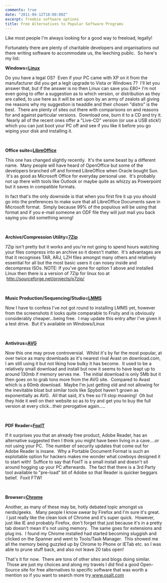 ```yaml
---
comments: true
date: "2011-04-12T18:00:00Z"
excerpt: freebie software options
title: Free Alternatives to Popular Software Programs
---
```

Like most people I'm always looking for a good way to freeload, legally!

Fortunately there are plenty of charitable developers and organisations out there writing software to accommodate us, the leeching public.  So here's my list:

<strong>Windows=<a href="http://distrowatch.com/dwres.php?resource=major">Linux </a></strong>

Do you have a legal OS?  Even if your PC came with XP on it from the manufacturer did you get a legit upgrade to Vista or Windows 7?  I'll let you answer that, but if the answer is no then Linux can save you £80+
I'm not even going to offer a suggestion as to which version, or distribution as they are called, to use here as it will be set upon by an army of zealots all giving me reasons why my suggestion is twaddle and their chosen "distro" is the best.  There are plenty of sites out there with comparisons on and reasons for and against particular versions.  Download one, burn it to a CD and try it.  Nearly all of the recent ones offer a "Live-CD" version (or use a USB stick!) which you can just boot your PC off and see if you like it before you go wiping your disk and installing it.

&nbsp;

<strong>Office suite=<a href="http://www.libreoffice.org/">LibreOffice</a></strong>

This one has changed slightly recently.  It's the same beast by a different name.  Many people will have heard of OpenOffice but some of the developers branched off and formed LibreOffice when Oracle bought Sun.  It's as good as Microsoft Office for everyday personal use.  It's probably not up there with tools like Outlook or maybe quite as whizzy as Powerpoint but it saves in compatible formats.

In fact that's the only downside is that when you first fire it up you should go into the preferences to make sure that all LibreOffice Documents save in Microsoft format.  Simply because 99% of the populous will be using that format and if you e-mail someone an ODF file they will just mail you back saying you did something wrong!

&nbsp;

<strong>Archive/Compression Utility=<a href="http://www.7-zip.org/">7Zip</a></strong>

7Zip isn't pretty but it works and you're not going to spend hours watching your files compress into an archive so it doesn't matter.  It's advantages are that it recognises TAR, ARJ, LZH files amongst many others and relatively essential for all but the most basic users it can nosey inside and decompress ISOs.
NOTE: If you've gone for option 1 above and installed Linux then there is a version of 7Zip for linux too at  <a href="http://sourceforge.net/projects/p7zip/">http://sourceforge.net/projects/p7zip/</a>

&nbsp;

<strong>Music Production/Sequencing/Studio=<a href="http://lmms.sourceforge.net/home.php">LMMS</a></strong>

Now I have to confess I've not got round to installing LMMS yet, however from the screenshots it looks quite comparable to Fruity and is obviously considerably cheaper...being free.  I may update this entry after I've given it a test drive.  But it's available on Windows/Linux

&nbsp;

<strong>Antivirus=<a href="http://free.avg.com/gb-en/download-free-antivirus">AVG</a></strong>

Now this one may prove controversial.  Whilst it's by far the most popular, at over twice as many downloads as it's nearest rival Avast on download.com, I am still using it but not liking how bulky it has become.  It used to be a relatively small download and install but now it seems to have leapt up to around 130mb if memory serves me.  The initial download is only 5Mb but it then goes on to grab tons more from the AVG site.  Compared to Avast which is a 60mb download.  Maybe I'm just getting old and not allowing for the inevitable bloat but similar tools like Spybot haven't grown as exponentially as AVG.  All that said, it's free so I'll stop moaning!  Oh but they hide it well on their website so as to try and get you to buy the full version at every click...their prerogative again.....

&nbsp;

<strong>PDF Reader=<a href="http://www.foxitsoftware.com/pdf/reader/addons.php">FoxIT</a></strong>

If it surprises you that an already free product, Adobe Reader, has an alternative suggested then I think you might have been living in a cave....or not using your PC.  The number of security updates that come out for Adobe Reader is insane.  Why a Portable Document Format is such an exploitable option for hackers makes me wonder what cowboys designed it to start with!  Suffice to say that FoxIT is a small install and doesn't sit around hogging up your PC afterwards.  The fact that there is a 3rd Party tool available to "pre-load" bit of Adobe so that Reader is quicker beggars belief.  Foxit FTW!

&nbsp;

<strong>Browser=<a href="https://chrome.google.com">Chrome</a></strong>

Another, as many of these may be, hotly debated topic amongst us nerds/geeks.   Many people I know swear by Firefox and I'm sure it's great.  I just really like the clean look of Chrome and it's super quick.  However, just like IE and probably Firefox, don't forget that just because it's in a pretty tab doesn't mean it's not using memory.  The same goes for extensions and plug ins.  I found my Chrome installed had started becoming sluggish and clicked on the Spanner and went to Tools/Task Manager.  This showed me all the memory being guzzled up by Chrome to Phone or IETab etc. so I was able to prune stuff back, and also not leave 20 tabs open!

That's it for now.  There are tons of other sites and blogs doing similar.  Those are just my choices and along my travels I did find a good Open-Source site for free alternatives to specific software that was worth a mention so if you want to search more try<a href="http://www.osalt.com/" target="_blank"> www.osalt.com</a>
